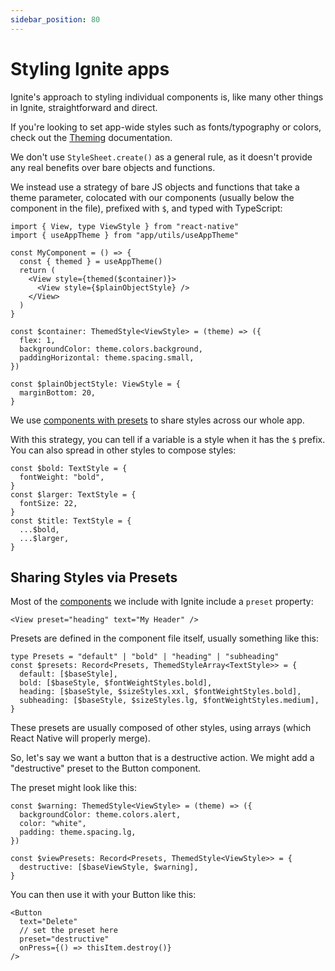 ```yaml
---
sidebar_position: 80
---
```


# Styling Ignite apps

Ignite's approach to styling individual components is, like many other things in Ignite, straightforward and direct.

If you're looking to set app-wide styles such as fonts/typography or colors, check out the [Theming](../boilerplate/app/theme/Theming.md) documentation.

We don't use `StyleSheet.create()` as a general rule, as it doesn't provide any real benefits over bare objects and functions.

We instead use a strategy of bare JS objects and functions that take a theme parameter, colocated with our components (usually below the component in the file), prefixed with `$`, and typed with TypeScript:

```tsx
import { View, type ViewStyle } from "react-native"
import { useAppTheme } from "app/utils/useAppTheme"

const MyComponent = () => {
  const { themed } = useAppTheme()
  return (
    <View style={themed($container)}>
      <View style={$plainObjectStyle} />
    </View>
  )
}

const $container: ThemedStyle<ViewStyle> = (theme) => ({
  flex: 1,
  backgroundColor: theme.colors.background,
  paddingHorizontal: theme.spacing.small,
})

const $plainObjectStyle: ViewStyle = {
  marginBottom: 20,
}
```

We use [components with presets](../boilerplate/app/components/Components.md) to share styles across our whole app.

With this strategy, you can tell if a variable is a style when it has the `$` prefix. You can also spread in other styles to compose styles:

```tsx
const $bold: TextStyle = {
  fontWeight: "bold",
}
const $larger: TextStyle = {
  fontSize: 22,
}
const $title: TextStyle = {
  ...$bold,
  ...$larger,
}
```

## Sharing Styles via Presets

Most of the [components](../boilerplate/app/components/Components.md) we include with Ignite include a `preset` property:

```tsx
<View preset="heading" text="My Header" />
```

Presets are defined in the component file itself, usually something like this:

```tsx
type Presets = "default" | "bold" | "heading" | "subheading"
const $presets: Record<Presets, ThemedStyleArray<TextStyle>> = {
  default: [$baseStyle],
  bold: [$baseStyle, $fontWeightStyles.bold],
  heading: [$baseStyle, $sizeStyles.xxl, $fontWeightStyles.bold],
  subheading: [$baseStyle, $sizeStyles.lg, $fontWeightStyles.medium],
}
```

These presets are usually composed of other styles, using arrays (which React Native will properly merge).

So, let's say we want a button that is a destructive action. We might add a "destructive" preset to the Button component.

The preset might look like this:

```tsx
const $warning: ThemedStyle<ViewStyle> = (theme) => ({
  backgroundColor: theme.colors.alert,
  color: "white",
  padding: theme.spacing.lg,
})

const $viewPresets: Record<Presets, ThemedStyle<ViewStyle>> = {
  destructive: [$baseViewStyle, $warning],
}
```

You can then use it with your Button like this:

```tsx
<Button
  text="Delete"
  // set the preset here
  preset="destructive"
  onPress={() => thisItem.destroy()}
/>
```
